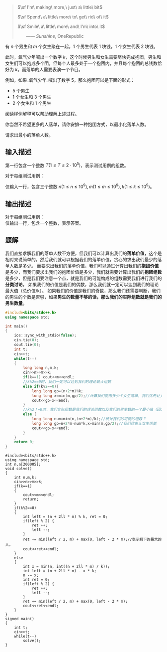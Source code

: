 > $\sf I'm\ making\ more,\ just\ a\ little\ bit$
> 
>   
> 
> $\sf Spend\ a\ little\ more\ to\ get\ rid\ of\ it$  
> 
>   
> 
> $\sf Smile\ a\ little\ more\ and\ I'm\ into\ it$
> 
>   
> 
>        —— $Sunshine,\ \text{OneRepublic}$

有 $n$ 个男生和 $m$ 个女生聚在一起。$1$ 个男生代表 $1$ 块钱，$1$ 个女生代表 $2$ 块钱。

  
此时，氧气少年喊出一个数字 $k$，这个时候男生和女生需要尽快完成抱团，男生和女生们可以抱成多个团，但每个人最多处于一个抱团内，并且每个抱团的总钱数恰好为 $k$。而落单的人需要表演一个节目。  
  

例如，如果_氧气少年_喊出了数字 $5$，那么抱团可以是下面的形式：

-   $5$ 个男生
-   $1$ 个女生和 $3$ 个男生
-   $2$ 个女生和 $1$ 个男生

  
阅读样例解释可以帮助理解上述过程。  
  
你当然不希望更多的人落单，请你安排一种抱团方式，以最小化落单人数。  
  
请求出最小的落单人数。

## 输入描述

第一行包含一个整数 $T(1\leq T\leq 2\cdot 10^5)$，表示测试用例的组数。  
  
对于每组测试用例：  
  
仅输入一行，包含三个整数 $n(1\leq n\leq 10^9),m(1\leq m\leq 10^9),k(1\leq k\leq 10^9)$。

## 输出描述
对于每组测试用例：  
仅输出一行，包含一个整数，表示答案。


## 题解
我们直接求解我们的落单人数不方便，但我们可以计算出我们的**落单价值**，这个是相对来说简单的。然后我们就可以根据我们的落单价值，贪心的求出我们最少的落单人数是多少。
而要求出我们的落单价值，我们可以通过计算出我们的**抱团价值**是多少，而我们要求出我们的抱团价值是多少，我们就需要计算出我们的**抱团组数**是多少，但是我们要注意一个点，就是我们的可能构成的组数需要我们进行我们的**分类讨论**，
如果我们的价值是我们的偶数，那么我们就一定可以达到我们的理论最大值（总价值/k）。
如果我们的价值是我们的奇数，那么我们还需要判断，我们的男生的个数是否够，如果**男生的数量不够的话，那么我们的实际组数就是我们的男生数量**。

```cpp
#include<bits/stdc++.h>
using namespace std;

int main()
{
    ios::sync_with_stdio(false);
    cin.tie(0);
    cout.tie(0);
    int t;
    cin>>t;
    while(t--)
    {
        long long n,m,k;
        cin>>n>>m>>k;
        if(k==1) cout<<m<<endl;
        //k%2==0时，我们一定可以达到我们的理论最大组数
        else if(k%2==0){
            long long gp=(n+2*m)%k;
            long long x=min(m,gp/2);//计算我们能用多少个女生落单，我们优先让女生落单
            cout<<gp-x<<endl;
        }
        //k%2！=0时，我们实际组数是我们的理论组数以及我们的男生数的一个最小值（因为要凑1）
        else {
            long long num=min(n,(n+2*m)/k);//统计我们的可能的组数？
            long long gp=n+2*m-num*k,x=min(m,gp/2);//我们优先让女生落单
            cout<<gp-x<<endl;
        }
    }
    return 0;
}
```


```
#include<bits/stdc++.h>
using namespace std;
int n,a[200005];
void solve()
{
	int n,m,k;
	cin>>n>>m>>k;
	if(k==1)
	{
		cout<<m<<endl;
		return;
	}
	if(k%2==0)
	{
		int left = (n + 2ll * m) % k, ret = 0;
		if(left % 2) {
			ret ++;
			left --;
		}
		ret += min(left / 2, m) + max(0, left - 2 * m);//表示剩下的最大的人，
		cout<<ret<<endl;
	}
	else
	{
		int x = min(n, int((n + 2ll * m) / k));
		int left = (n + 2ll * m) - x * k;
		n -= x;
		int ret = 0;
		if(left % 2) {
			ret ++;
			left --;
		}
		ret += min(left / 2, m) + max(0, left - 2 * m);
		cout<<ret<<endl;
	}
}
signed main()
{
	int t;
	cin>>t;
	while(t--)
		solve();
}
```